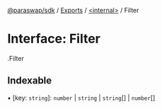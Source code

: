 [@paraswap/sdk](../README.md) / [Exports](../modules.md) / [<internal\>](../modules/internal_.md) / Filter

# Interface: Filter

[<internal>](../modules/internal_.md).Filter

## Indexable

▪ [key: `string`]: `number` \| `string` \| `string`[] \| `number`[]
